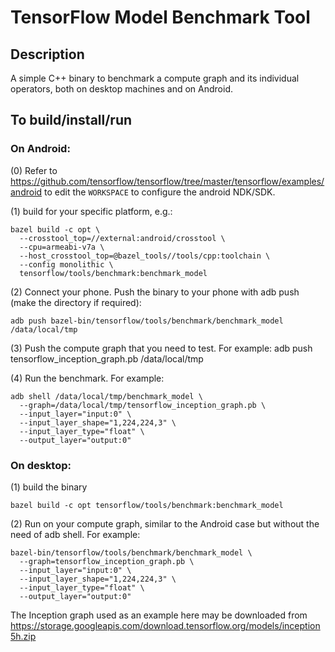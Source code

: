 # TensorFlow Model Benchmark Tool

## Description

A simple C++ binary to benchmark a compute graph and its individual operators,
both on desktop machines and on Android.

## To build/install/run

### On Android:

(0) Refer to https://github.com/tensorflow/tensorflow/tree/master/tensorflow/examples/android to edit the `WORKSPACE` to configure the android NDK/SDK.

(1) build for your specific platform, e.g.:
```
bazel build -c opt \
  --crosstool_top=//external:android/crosstool \
  --cpu=armeabi-v7a \
  --host_crosstool_top=@bazel_tools//tools/cpp:toolchain \
  --config monolithic \
  tensorflow/tools/benchmark:benchmark_model
```

(2) Connect your phone. Push the binary to your phone with adb push
     (make the directory if required):
```
adb push bazel-bin/tensorflow/tools/benchmark/benchmark_model /data/local/tmp
```

(3) Push the compute graph that you need to test. For example:
     adb push tensorflow_inception_graph.pb /data/local/tmp

(4) Run the benchmark. For example:
```
adb shell /data/local/tmp/benchmark_model \
  --graph=/data/local/tmp/tensorflow_inception_graph.pb \
  --input_layer="input:0" \
  --input_layer_shape="1,224,224,3" \
  --input_layer_type="float" \
  --output_layer="output:0"
```
### On desktop:
(1) build the binary
```
bazel build -c opt tensorflow/tools/benchmark:benchmark_model
```

(2) Run on your compute graph, similar to the Android case but without the need of adb shell.
For example:
```
bazel-bin/tensorflow/tools/benchmark/benchmark_model \
  --graph=tensorflow_inception_graph.pb \
  --input_layer="input:0" \
  --input_layer_shape="1,224,224,3" \
  --input_layer_type="float" \
  --output_layer="output:0"
```

The Inception graph used as an example here may be downloaded from
https://storage.googleapis.com/download.tensorflow.org/models/inception5h.zip
